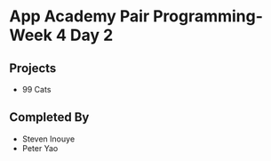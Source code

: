 # App Academy Pair Programming-Week 4 Day 2

## Projects
- 99 Cats

## Completed By
- Steven Inouye
- Peter Yao
